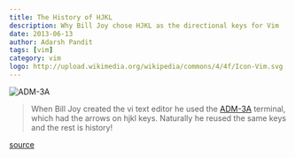 ```yaml
---
title: The History of HJKL
description: Why Bill Joy chose HJKL as the directional keys for Vim
date: 2013-06-13
author: Adarsh Pandit
tags: [vim]
category: vim
logo: http://upload.wikimedia.org/wikipedia/commons/4/4f/Icon-Vim.svg
---
```


![ADM-3A][1]

>When Bill Joy created the vi text editor he used the [ADM-3A][2] terminal, which had the arrows on hjkl keys. Naturally he reused the same keys and the rest is history!

[source][3]

[1]: http://www.catonmat.net/images/why-vim-uses-hjkl/adm-3a-hjkl-keyboard.jpg
[2]: http://www.catonmat.net/blog/why-vim-uses-hjkl-as-arrow-keys/
[3]: http://en.wikipedia.org/wiki/ADM-3A
